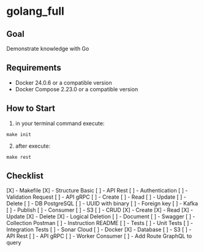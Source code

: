 # golang_full

## Goal
Demonstrate knowledge with Go

## Requirements
- Docker 24.0.6 or a compatible version
- Docker Compose 2.23.0 or a compatible version

## How to Start
1. in your terminal command execute:
```
make init
```

2. after execute:
```
make rest
```

## Checklist
[X] - Makefile
[X] - Structure Basic
[ ] - API Rest
    [ ] - Authentication
    [ ] - Validation Request
[ ] - API gRPC
    [ ] - Create
    [ ] - Read
    [ ] - Update
    [ ] - Delete
[ ] - DB PostgreSQL
    [ ] - UUID with binary
    [ ] - Foreign key
[ ] - Kafka
    [ ] - Publish
    [ ] - Consumer
[ ] - S3
[ ] - CRUD
    [X] - Create
    [X] - Read
    [X] - Update
    [X] - Delete
    [X] - Logical Deletion
[ ] - Document
    [ ] - Swagger
    [ ] - Collection Postman
    [ ] - Instruction README
[ ] - Tests
    [ ] - Unit Tests
    [ ] - Integration Tests
[ ] - Sonar Cloud
[ ] - Docker
    [X] - Database
    [ ] - S3
    [ ] - API Rest
    [ ] - API gRPC
    [ ] - Worker Consumer
[ ] - Add Route GraphQL to query 